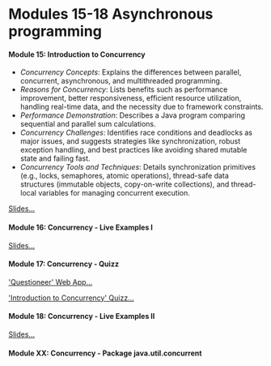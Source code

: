 # Modules 15-18 Asynchronous programming

#### Module 15: Introduction to Concurrency

- *Concurrency Concepts*: Explains the differences between parallel, concurrent, asynchronous, and multithreaded programming.
- *Reasons for Concurrency*: Lists benefits such as performance improvement, better responsiveness, efficient resource utilization, handling real-time data, and the necessity due to framework constraints.
- *Performance Demonstration*: Describes a Java program comparing sequential and parallel sum calculations.
- *Concurrency Challenges*: Identifies race conditions and deadlocks as major issues, and suggests strategies like synchronization, robust exception handling, and best practices like avoiding shared mutable state and failing fast.
- *Concurrency Tools and Techniques*: Details synchronization primitives (e.g., locks, semaphores, atomic operations), thread-safe data structures (immutable objects, copy-on-write collections), and thread-local variables for managing concurrent execution.

[Slides...](/slides/?15.md)

#### Module 16: Concurrency - Live Examples I

[Slides...](/slides/?16.md)

#### Module 17: Concurrency - Quizz

['Questioneer' Web App...](https://questioneer.cthiebaud.com)

['Introduction to Concurrency' Quizz...](https://questioneer.cthiebaud.com/m15.jsp)

#### Module 18: Concurrency - Live Examples II

[Slides...](/slides/?18.md)

#### Module XX: Concurrency - Package java.util.concurrent

